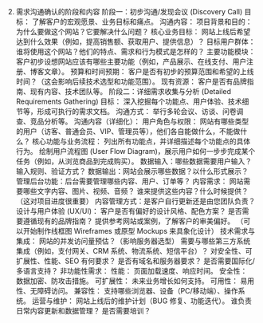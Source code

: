 2. 需求沟通确认的阶段和内容
阶段一：初步沟通/发现会议 (Discovery Call)
目标： 了解客户的宏观愿景、业务目标和痛点。
沟通内容：
项目背景和目的： 为什么要做这个网站？它要解决什么问题？
核心业务目标： 网站上线后希望达到什么效果（例如，提高销售额、获取用户、提供信息）？
目标用户群体： 谁将使用这个网站？他们的特点、需求和行为模式是怎样的？
主要功能模块： 客户初步设想网站应该有哪些主要功能（例如，产品展示、在线支付、用户注册、博客文章）。
预算和时间预期： 客户是否有初步的预算范围和希望的上线时间？（这会影响后续技术选型和功能范围）。
现有资源： 客户是否有品牌指南、现有内容、技术团队等。
阶段二：详细需求收集与分析 (Detailed Requirements Gathering)
目标： 深入挖掘每个功能点、用户体验、技术细节等，形成可执行的需求文档。
沟通方式： 举行多轮会议、访谈、问卷调查、竞品分析等。
沟通内容（详细化）：
用户角色与权限： 网站有哪些类型的用户（访客、普通会员、VIP、管理员等），他们各自能做什么，不能做什么？
核心功能与业务流程：
列出所有功能点，并详细描述每个功能点的具体行为。
绘制用户流程图 (User Flow Diagram)，展示用户如何一步步完成某个任务（例如，从浏览商品到完成购买）。
数据输入：哪些数据需要用户输入？输入规则、验证方式？
数据输出：网站会展示哪些数据？以什么形式展示？
管理后台功能：后台需要管理哪些内容、用户、订单等？
内容需求：
网站需要哪些文字内容、图片、视频、音频？
谁来提供这些内容？什么时候提供？（这对项目进度很重要）
内容管理方式：是客户自行更新还是由您团队负责？
设计与用户体验 (UX/UI)：
客户是否有偏好的设计风格、配色方案？
是否需要遵循现有的品牌指南？
提供参考网站或案例，了解客户的审美偏好。
（可以开始制作线框图 Wireframes 或原型 Mockups 来具象化设计）
技术需求与集成：
网站的并发访问量预估？（影响服务器选型）
需要与哪些第三方系统集成（例如，支付网关、CRM 系统、物流系统、短信平台）？
对安全性、可扩展性、性能、SEO 有何要求？
是否有域名和服务器要求？
是否需要国际化/多语言支持？
非功能性需求：
性能： 页面加载速度、响应时间。
安全性： 数据加密、防攻击措施。
可扩展性： 未来业务增长如何支持。
可用性： 易用性、无障碍访问。
兼容性： 支持哪些浏览器、设备（PC/移动端）、操作系统。
运营与维护：
网站上线后的维护计划（BUG 修复、功能迭代）。
谁负责日常内容更新和数据管理？
是否需要培训？
